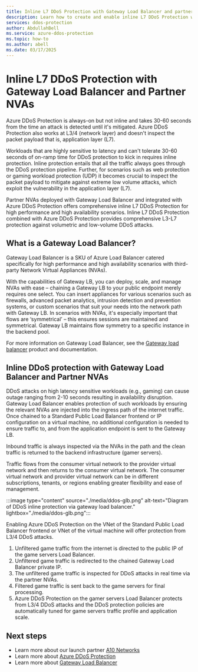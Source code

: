 ```yaml
---
title: Inline L7 DDoS Protection with Gateway Load Balancer and partner NVAs
description: Learn how to create and enable inline L7 DDoS Protection with Gateway Load Balancer and Partner NVAs
services: ddos-protection
author: AbdullahBell
ms.service: azure-ddos-protection
ms.topic: how-to
ms.author: abell
ms.date: 03/17/2025
---
```


# Inline L7 DDoS Protection with Gateway Load Balancer and Partner NVAs

Azure DDoS Protection is always-on but not inline and takes 30-60 seconds from the time an attack is detected until it's mitigated. Azure DDoS Protection also works at L3/4 (network layer) and doesn't inspect the packet payload that is, application layer (L7).  

Workloads that are highly sensitive to latency and can't tolerate 30-60 seconds of on-ramp time for DDoS protection to kick in requires inline protection. Inline protection entails that all the traffic always goes through the DDoS protection pipeline. Further, for scenarios such as web protection or gaming workload protection (UDP) it becomes crucial to inspect the packet payload to mitigate against extreme low volume attacks, which exploit the vulnerability in the application layer (L7). 

Partner NVAs deployed with Gateway Load Balancer and integrated with Azure DDoS Protection offers comprehensive inline L7 DDoS Protection for high performance and high availability scenarios. Inline L7 DDoS Protection combined with Azure DDoS Protection provides comprehensive L3-L7 protection against volumetric and low-volume DDoS attacks. 

## What is a Gateway Load Balancer?
Gateway Load Balancer is a SKU of Azure Load Balancer catered specifically for high performance and high availability scenarios with third-party Network Virtual Appliances (NVAs).

With the capabilities of Gateway LB, you can deploy, scale, and manage NVAs with ease – chaining a Gateway LB to your public endpoint merely requires one select.  You can insert appliances for various scenarios such as firewalls, advanced packet analytics, intrusion detection and prevention systems, or custom scenarios that suit your needs into the network path with Gateway LB. In scenarios with NVAs, it's especially important that flows are ‘symmetrical’ – this ensures sessions are maintained and symmetrical. Gateway LB maintains flow symmetry to a specific instance in the backend pool.

For more information on Gateway Load Balancer, see the [Gateway load balancer](../load-balancer/gateway-overview.md) product and documentation. 

## Inline DDoS protection with Gateway Load Balancer and Partner NVAs

DDoS attacks on high latency sensitive workloads (e.g., gaming) can cause outage ranging from 2-10 seconds resulting in availability disruption. Gateway Load Balancer enables protection of such workloads by ensuring the relevant NVAs are injected into the ingress path of the internet traffic. Once chained to a Standard Public Load Balancer frontend or IP configuration on a virtual machine, no additional configuration is needed to ensure traffic to, and from the application endpoint is sent to the Gateway LB. 

Inbound traffic is always inspected via the NVAs in the path and the clean traffic is returned to the backend infrastructure (gamer servers). 

Traffic flows from the consumer virtual network to the provider virtual network and then returns to the consumer virtual network. The consumer virtual network and provider virtual network can be in different subscriptions, tenants, or regions enabling greater flexibility and ease of management.

:::image type="content" source="./media/ddos-glb.png" alt-text="Diagram of DDoS inline protection via gateway load balancer." lightbox="./media/ddos-glb.png":::
 
Enabling Azure DDoS Protection on the VNet of the Standard Public Load Balancer frontend or VNet of the virtual machine will offer protection from L3/4 DDoS attacks. 
1.	Unfiltered game traffic from the internet is directed to the public IP of the game servers Load Balancer. 
1.	Unfiltered game traffic is redirected to the chained Gateway Load Balancer private IP. 
1.	The unfiltered game traffic is inspected for DDoS attacks in real time via the partner NVAs. 
1.	Filtered game traffic is sent back to the game servers for final processing.
1.	Azure DDoS Protection on the gamer servers Load Balancer protects from L3/4 DDoS attacks and the DDoS protection policies are automatically tuned for game servers traffic profile and application scale. 

## Next steps
- Learn more about our launch partner [A10 Networks](https://www.a10networks.com/blog/introducing-l3-7-ddos-protection-for-microsoft-azure-tenants/)
- Learn more about [Azure DDoS Protection](./ddos-protection-overview.md)
- Learn more about [Gateway Load Balancer](../load-balancer/gateway-overview.md)

